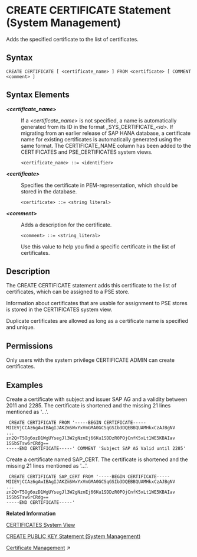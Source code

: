 <!-- loioba87935fc4a84f4eb805d5eba9a7b480 -->

# CREATE CERTIFICATE Statement \(System Management\)

Adds the specified certificate to the list of certificates.



## Syntax

```
CREATE CERTIFICATE [ <certificate_name> ] FROM <certificate> [ COMMENT <comment> ]
```



## Syntax Elements


<dl>
<dt><b>

*<certificate\_name\>*

</b></dt>
<dd>

If a *<certificate\_name\>* is not specified, a name is automatically generated from its ID in the format \_SYS\_CERTIFICATE\_*<id\>*. If migrating from an earlier release of SAP HANA database, a certificate name for existing certificates is automatically generated using the same format. The CERTIFICATE\_NAME column has been added to the CERTIFICATES and PSE\_CERTIFICATES system views.

```
<certificate_name> ::= <identifier>
```



</dd><dt><b>

*<certificate\>*

</b></dt>
<dd>

Specifies the certificate in PEM-representation, which should be stored in the database.

```
<certificate> ::= <string literal>
```



</dd><dt><b>

*<comment\>*

</b></dt>
<dd>

Adds a description for the certificate.

```
<comment> ::= <string_literal>
```

Use this value to help you find a specific certificate in the list of certificates.



</dd>
</dl>



## Description

The CREATE CERTIFICATE statement adds this certificate to the list of certificates, which can be assigned to a PSE store.

Information about certificates that are usable for assignment to PSE stores is stored in the CERTIFICATES system view.

Duplicate certificates are allowed as long as a certificate name is specified and unique.



<a name="loioba87935fc4a84f4eb805d5eba9a7b480__section_zt3_ytx_vcb"/>

## Permissions

Only users with the system privilege CERTIFICATE ADMIN can create certificates.



## Examples

Create a certificate with subject and issuer SAP AG and a validity between 2011 and 2285. The certificate is shortened and the missing 21 lines mentioned as '...'.

```
 CREATE CERTIFICATE FROM '-----BEGIN CERTIFICATE-----
MIIEVjCCAz6gAwIBAgIJAKZmSWxYxVmGMA0GCSqGSIb3DQEBBQUAMHkxCzAJBgNV
...
zn2Q+T5Og6ozD1WgUYsegJl3W2gNznEj66Ku1SDDzR0POjCnfK5xLt1WE5KBAIav
1SSbSTsw6rCRdg==
-----END CERTIFICATE-----' COMMENT 'Subject SAP AG Valid until 2285'
```

Create a certificate named SAP\_CERT. The certificate is shortened and the missing 21 lines mentioned as '...'.

```
 CREATE CERTIFICATE SAP_CERT FROM '-----BEGIN CERTIFICATE-----
MIIEVjCCAz6gAwIBAgIJAKZmSWxYxVmGMA0GCSqGSIb3DQEBBQUAMHkxCzAJBgNV
...
zn2Q+T5Og6ozD1WgUYsegJl3W2gNznEj66Ku1SDDzR0POjCnfK5xLt1WE5KBAIav
1SSbSTsw6rCRdg==
-----END CERTIFICATE-----'
```

**Related Information**  


[CERTIFICATES System View](../../020-System-Views-Reference/021-System-Views/certificates-system-view-d076e2b.md "Provides information about certificates usable in PSEs.")

[CREATE PUBLIC KEY Statement \(System Management\)](create-public-key-statement-system-management-80bae7b.md "Creates a public key for JWT validation.")

[Certificate Management](https://help.sap.com/viewer/a1317de16a1e41a6b0ff81849d80713c/2024_1_QRC/en-US/1e6042c4402545f7a0574f7bc91fab25.html "SAP HANA uses public-key certificates as the basis for several user authentication mechanisms, and for securing internal and external communication channels. Certificates are stored and managed directly in the SAP HANA database.") :arrow_upper_right:

